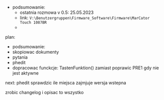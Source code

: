 - podsumowanie:
	- ostatnia rozmowa v 0.5: 25.05.2023
	- link: `V:\Benutzergruppen\Firmware_Software\Firmware\MarCator Touch 1087BR`
	- 



plan:
- podsumowanie:
- skopiowac dokumenty
- pytania
- phedit
- dopracowac funckcje: TastenFunktion() zamiast 
poprawic PRE1 gdy nie jest aktywne




next:
phedit
sprawdzic ile miejsca zajmjuje wersja wstepna

zrobic changelog i opisac to wszystko